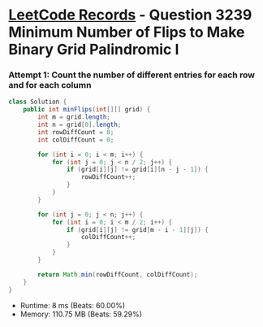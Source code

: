 # [LeetCode Records](../../README.md) - Question 3239 Minimum Number of Flips to Make Binary Grid Palindromic I

### Attempt 1: Count the number of different entries for each row and for each column
```java
class Solution {
    public int minFlips(int[][] grid) {
        int m = grid.length;
        int n = grid[0].length;
        int rowDiffCount = 0;
        int colDiffCount = 0;

        for (int i = 0; i < m; i++) {
            for (int j = 0; j < n / 2; j++) {
                if (grid[i][j] != grid[i][n - j - 1]) {
                    rowDiffCount++;
                }
            }
        }

        for (int j = 0; j < n; j++) {
            for (int i = 0; i < m / 2; i++) {
                if (grid[i][j] != grid[m - i - 1][j]) {
                    colDiffCount++;
                }
            }
        }

        return Math.min(rowDiffCount, colDiffCount);
    }
}
```
- Runtime: 8 ms (Beats: 60.00%)
- Memory: 110.75 MB (Beats: 59.29%)

<br>
